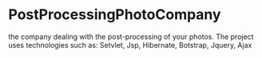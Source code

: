 # PostProcessingPhotoCompany
the company dealing with the post-processing of your photos. The project uses technologies such as: Setvlet, Jsp, Hibernate, Botstrap, Jquery, Ajax

